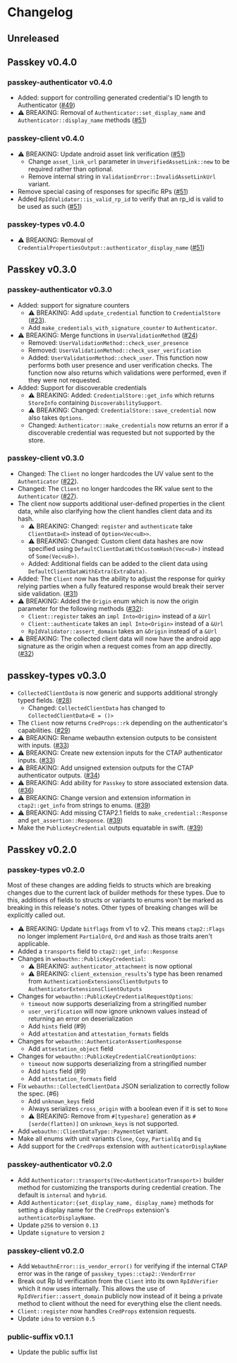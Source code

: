 # Changelog

## Unreleased

## Passkey v0.4.0
### passkey-authenticator v0.4.0

- Added: support for controlling generated credential's ID length to Authenticator ([#49](https://github.com/1Password/passkey-rs/pull/49))
- ⚠ BREAKING: Removal of `Authenticator::set_display_name` and `Authenticator::display_name` methods ([#51](https://github.com/1Password/passkey-rs/pull/51))

### passkey-client v0.4.0
- ⚠ BREAKING: Update android asset link verification ([#51](https://github.com/1Password/passkey-rs/pull/51))
  - Change `asset_link_url` parameter in `UnverifiedAssetLink::new` to be required rather than optional.
  - Remove internal string in `ValidationError::InvalidAssetLinkUrl` variant.
- Remove special casing of responses for specific RPs ([#51](https://github.com/1Password/passkey-rs/pull/51))
- Added `RpIdValidator::is_valid_rp_id` to verify that an rp_id is valid to be used as such ([#51](https://github.com/1Password/passkey-rs/pull/51))

### passkey-types v0.4.0
- ⚠ BREAKING: Removal of `CredentialPropertiesOutput::authenticator_display_name` ([#51](https://github.com/1Password/passkey-rs/pull/51))


## Passkey v0.3.0
### passkey-authenticator v0.3.0

- Added: support for signature counters
	- ⚠ BREAKING: Add `update_credential` function to `CredentialStore` ([#23](https://github.com/1Password/passkey-rs/pull/23)).
	- Add `make_credentials_with_signature_counter` to `Authenticator`.
- ⚠ BREAKING: Merge functions in `UserValidationMethod` ([#24](https://github.com/1Password/passkey-rs/pull/24))
	- Removed: `UserValidationMethod::check_user_presence`
	- Removed: `UserValidationMethod::check_user_verification`
	- Added: `UserValidationMethod::check_user`. This function now performs both user presence and user verification checks.
		The function now also returns which validations were performed, even if they were not requested.
- Added: Support for discoverable credentials
	- ⚠ BREAKING: Added: `CredentialStore::get_info` which returns `StoreInfo` containing `DiscoverabilitySupport`.
	- ⚠ BREAKING: Changed: `CredentialStore::save_credential` now also takes `Options`.
	- Changed: `Authenticator::make_credentials` now returns an error if a discoverable credential was requested but not supported by the store.

### passkey-client v0.3.0

- Changed: The `Client` no longer hardcodes the UV value sent to the `Authenticator` ([#22](https://github.com/1Password/passkey-rs/pull/22)).
- Changed: The `Client` no longer hardcodes the RK value sent to the `Authenticator` ([#27](https://github.com/1Password/passkey-rs/pull/27)).
- The client now supports additional user-defined properties in the client data, while also clarifying how the client
handles client data and its hash.
	- ⚠ BREAKING: Changed: `register` and `authenticate` take `ClientData<E>` instead of `Option<Vec<u8>>`.
	- ⚠ BREAKING: Changed: Custom client data hashes are now specified using `DefaultClientDataWithCustomHash(Vec<u8>)` instead of
		`Some(Vec<u8>)`.
	- Added: Additional fields can be added to the client data using `DefaultClientDataWithExtra(ExtraData)`.
- Added: The `Client` now has the ability to adjust the response for quirky relying parties
	when a fully featured response would break their server side validation. ([#31](https://github.com/1Password/passkey-rs/pull/31))
- ⚠ BREAKING: Added the `Origin` enum which is now the origin parameter for the following methods ([#32](https://github.com/1Password/passkey-rs/pull/27)):
	- `Client::register` takes an `impl Into<Origin>` instead of a `&Url`
	- `Client::authenticate` takes an `impl Into<Origin>` instead of a `&Url`
	- `RpIdValidator::assert_domain` takes an `&Origin` instead of a `&Url`
- ⚠ BREAKING: The collected client data will now have the android app signature as the origin when a request comes from an app directly. ([#32](https://github.com/1Password/passkey-rs/pull/27))

## passkey-types v0.3.0

- `CollectedClientData` is now generic and supports additional strongly typed fields. ([#28](https://github.com/1Password/passkey-rs/pull/28))
	- Changed: `CollectedClientData` has changed to `CollectedClientData<E = ()>`
- The `Client` now returns `CredProps::rk` depending on the authenticator's capabilities. ([#29](https://github.com/1Password/passkey-rs/pull/29))
- ⚠ BREAKING: Rename webauthn extension outputs to be consistent with inputs. ([#33](https://github.com/1Password/passkey-rs/pull/33))
- ⚠ BREAKING: Create new extension inputs for the CTAP authenticator inputs. ([#33](https://github.com/1Password/passkey-rs/pull/33))
- ⚠ BREAKING: Add unsigned extension outputs for the CTAP authenticator outputs. ([#34](https://github.com/1Password/passkey-rs/pull/33))
- ⚠ BREAKING: Add ability for `Passkey` to store associated extension data. ([#36](https://github.com/1Password/passkey-rs/pull/36))
- ⚠ BREAKING: Change version and extension information in `ctap2::get_info` from strings to enums. ([#39](https://github.com/1Password/passkey-rs/pull/39))
- ⚠ BREAKING: Add missing CTAP2.1 fields to `make_credential::Response` and `get_assertion::Response`. ([#39](https://github.com/1Password/passkey-rs/pull/39))
- Make the `PublicKeyCredential` outputs equatable in swift. ([#39](https://github.com/1Password/passkey-rs/pull/39))

## Passkey v0.2.0
### passkey-types v0.2.0

Most of these changes are adding fields to structs which are breaking changes due to the current lack of builder methods for these types. Due to this, additions of fields to structs or variants to enums won't be marked as breaking in this release's notes. Other types of breaking changes will be explicitly called out.

- ⚠ BREAKING: Update `bitflags` from v1 to v2. This means `ctap2::Flags` no longer implement `PartialOrd`, `Ord` and `Hash` as those traits aren't applicable.
- Added a `transports` field to `ctap2::get_info::Response`
- Changes in `webauthn::PublicKeyCredential`:
	- ⚠ BREAKING: `authenticator_attachment` is now optional
	- ⚠ BREAKING: `client_extension_results`'s type has been renamed from `AuthenticationExtensionsClientOutputs` to `AuthenticatorExtensionsClientOutputs`
- Changes for `webauthn::PublicKeyCredentialRequestOptions`:
	- `timeout` now supports deserializing from a stringified number
	- `user_verification` will now ignore unknown values instead of returning an error on deserialization
	- Add `hints` field (#9)
	- Add `attestation` and `attestation_formats` fields
- Changes for `webauthn::AuthenticatorAssertionResponse`
	- Add `attestation_object` field
- Changes for `webauthn::PublicKeyCredentialCreationOptions`:
	- `timeout` now supports deserializing from a stringified number
	- Add `hints` field (#9)
	- Add `attestation_formats` field
- Fix `webauthn::CollectedClientData` JSON serialization to correctly follow the spec. (#6)
	- Add `unknown_keys` field
	- Always serializes `cross_origin` with a boolean even if it is set to `None`
	- ⚠ BREAKING: Remove from `#[typeshare]` generation as `#[serde(flatten)]` on `unknown_keys` is not supported.
- Add `webauthn::ClientDataType::PaymentGet` variant.
- Make all enums with unit variants `Clone`, `Copy`, `PartialEq` and `Eq`
- Add support for the `CredProps` extension with `authenticatorDisplayName`

### passkey-authenticator v0.2.0

- Add `Authenticator::transports(Vec<AuthenticatorTransport>)` builder method for customizing the transports during credential creation. The default is `internal` and `hybrid`.
- Add `Authenticator:{set_display_name, display_name}` methods for setting a display name for the `CredProps` extension's `authenticatorDisplayName`.
- Update `p256` to version `0.13`
- Update `signature` to version `2`

### passkey-client v0.2.0

- Add `WebauthnError::is_vendor_error()` for verifying if the internal CTAP error was in the range of `passkey_types::ctap2::VendorError`
- Break out Rp Id verification from the `Client` into its own `RpIdVerifier` which it now uses internally. This allows the use of `RpIdVerifier::assert_domain` publicly now instead of it being a private method to client without the need for everything else the client needs.
- `Client::register` now handles `CredProps` extension requests.
- Update `idna` to version `0.5`

### public-suffix v0.1.1

- Update the public suffix list
